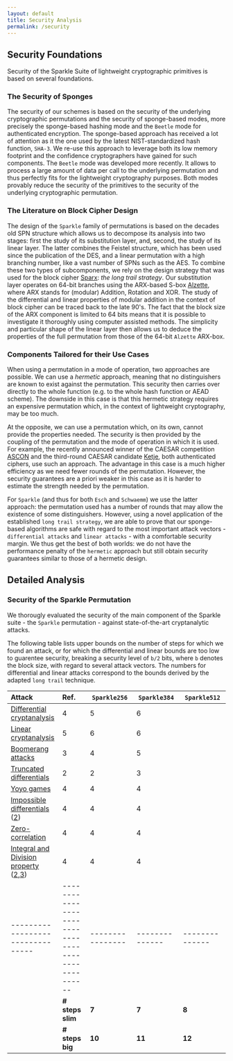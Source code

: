 ```yaml
---
layout: default
title: Security Analysis
permalink: /security
---
```


## Security Foundations

Security of the Sparkle Suite of lightweight cryptographic primitives is based on several foundations.


### The Security of Sponges

The security of our schemes is based on the security of the underlying cryptographic permutations and the security of sponge-based modes, more precisely the sponge-based hashing mode and the `Beetle` mode for authenticated encryption. The sponge-based approach has received a lot of attention as it the one used by the latest NIST-standardized hash function, `SHA-3`. We re-use this approach to leverage both its low memory footprint and the confidence cryptographers have gained for such components. The `Beetle` mode was developed more recently. It allows to process a large amount of data per call to the underlying permutation and thus perfectly fits for the lightweight cryptography purposes.
Both modes provably reduce the security of the primitives to the security of the underlying cryptographic permutation.


### The Literature on Block Cipher Design

The design of the `Sparkle` family of permutations is based on the decades old SPN structure which allows us to decompose its analysis into two stages: first the study of its substitution layer, and, second, the study of its linear layer. The latter combines the Feistel structure, which has been used since the publication of the DES, and a linear permutation with a high branching number, like a vast number of SPNs such as the AES. To combine these two types of subcomponents, we rely on the design strategy that was used for the block cipher [Sparx](https://cryptolux.org/index.php/SPARX): *the long trail strategy*. Our substitution layer operates on 64-bit branches using the ARX-based S-box [Alzette](https://link.springer.com/chapter/10.1007/978-3-030-56877-1_15), where ARX stands for (modular) Addition, Rotation and XOR. The study of the differential and linear properties of modular addition in the context of block cipher can be traced back to the late 90's. The fact that the block size of the ARX component is limited to 64 bits means that it is possible to investigate it thoroughly using computer assisted methods. The simplicity and particular shape of the linear layer then allows us to deduce the properties of the full permutation from those of the 64-bit `Alzette` ARX-box.


### Components Tailored for their Use Cases

When using a permutation in a mode of operation, two approaches are possible. We can use a *hermetic* approach, meaning that no distinguishers are known to exist against the permutation. This security then carries over directly to the whole function (e.g. to the whole hash function or AEAD scheme). The downside in this case is that this hermetic strategy requires an expensive permutation which, in the context of lightweight cryptography, may be too much.

At the opposite, we can use a permutation which, on its own, cannot provide the properties needed. The security is then provided by the coupling of the permutation and the mode of operation in which it is used. For example, the recently announced winner of the CAESAR competition [ASCON](https://ascon.iaik.tugraz.at/) and the third-round CAESAR candidate [Ketje](https://keccak.team/ketje.html), both authenticated ciphers, use such an approach. The advantage in this case is a much higher efficiency as we need fewer rounds of the permutation. However, the security guarantees are a priori weaker in this case as it is harder to estimate the strength needed by the permutation.

For `Sparkle` (and thus for both `Esch` and `Schwaemm`) we use the latter approach: the permutation used has a number of rounds that may allow the existence of some distinguishers. However, using a novel application of the established `long trail strategy`, we are able to prove that our sponge-based algorithms are safe with regard to the most important attack vectors - `differential attacks` and `linear attacks` - with a comfortable security margin. We thus get the best of both worlds: we do not have the performance penalty of the `hermetic` approach but still obtain security guarantees similar to those of a hermetic design.


## Detailed Analysis

<!-- TBD: security of Alzette, diff/linear bounds? -->

### Security of the Sparkle Permutation

We thorougly evaluated the security of the main component of the Sparkle suite - the `Sparkle` permutation - against state-of-the-art cryptanalytic attacks.

The following table lists upper bounds on the number of steps for which we found an attack, or for which the differential and linear bounds are too low to guarentee security, breaking a security level of `b/2` bits, where `b` denotes the block size, with regard to several attack vectors. The numbers for differential and linear attacks correspond to the bounds derived by the adapted `long trail` technique.


<!-- TBD: replace refs with links? -->

| **Attack**                     | **Ref.**                                         | &nbsp;`Sparkle256`&nbsp; | &nbsp;`Sparkle384`&nbsp; | &nbsp;`Sparkle512`&nbsp; |
| :------------------------------|:-------------------------------------------------|----------------|--------------|--------------|
| [Differential cryptanalysis](https://link.springer.com/chapter/10.1007/3-540-38424-3_1)      | 4              | 5            | 6            |
| [Linear cryptanalysis](https://link.springer.com/chapter/10.1007/3-540-48285-7_33)           | 5              | 6            | 6            |
| [Boomerang attacks](https://link.springer.com/chapter/10.1007/3-540-48519-8_12)              | 3              | 4            | 5            |
| [Truncated differentials](https://link.springer.com/chapter/10.1007/3-540-60590-8_16)        | 2              | 2            | 3            |
| [Yoyo games](https://link.springer.com/chapter/10.1007/3-540-48892-8_27)                     | 4              | 4            | 4            |
| [Impossible differentials](https://link.springer.com/chapter/10.1007/3-540-48910-X_2) ([2](https://citeseerx.ist.psu.edu/viewdoc/download?doi=10.1.1.32.7982&rep=rep1&type=pdf))    | 4              | 4            | 4            |
| [Zero-correlation](https://link.springer.com/article/10.1007/s10623-012-9697-z)                  | 4              | 4            | 4            |
| [Integral and Division property](https://link.springer.com/chapter/10.1007/BFb0052343) ([2](https://link.springer.com/chapter/10.1007/3-540-45661-9_9),[3](https://link.springer.com/chapter/10.1007/978-3-662-46800-5_12))   | 4              | 4            | 4            |
|--------------------------------|--------------------------------------------------|----------------|--------------|--------------|
|                                | **\# steps slim**                                | **7**          | **7**        | **8**        |
|                                | **\# steps big**                                 | **10**         | **11**       | **12**       |

<!-- TBD: sponge-aware attacks (G&D?) -->

